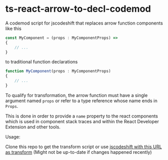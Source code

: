 # ts-react-arrow-to-decl-codemod

A codemod script for jscodeshift that replaces arrow function components like this

```typescript
const MyComponent = (props : MyComponentProps) => 
{ 
    // ...
}
```

to traditional function declarations

```typescript
function MyComponent(props : MyComponentProps)
{  
    // ...
}
```

To qualify for transformation, the arrow function must have a single argument named `props` or refer to a type reference
whose name ends in `Props`.

This is done in order to provide a `name` property to the react components which is used in component stack traces and 
within the React Developer Extension and other tools.

Usage:

Clone this repo to get the transform script or use 
[jscodeshift with this URL as transform](https://raw.githubusercontent.com/quinscape/ts-react-arrow-to-decl-codemod/refs/heads/main/index.js) 
(Might not be up-to-date if changes happened recently)
